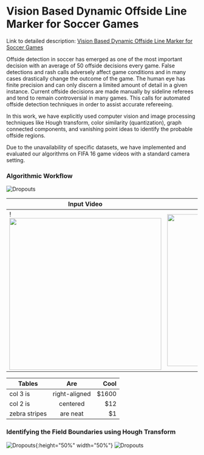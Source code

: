 # Vision Based Dynamic Offside Line Marker for Soccer Games

Link to detailed description: [Vision Based Dynamic Offside Line Marker for Soccer Games](https://arxiv.org/pdf/1804.06438.pdf)

Offside detection in soccer has emerged as one
of the most important decision with an average of 50 offside
decisions every game. False detections and rash calls adversely
affect game conditions and in many cases drastically change
the outcome of the game. The human eye has finite precision
and can only discern a limited amount of detail in a given
instance. Current offside decisions are made manually by
sideline referees and tend to remain controversial in many
games. This calls for automated offside detection techniques
in order to assist accurate refereeing.


In this work, we have explicitly used computer vision and
image processing techniques like Hough transform, color similarity (quantization), graph
connected components, and vanishing point ideas to identify
the probable offside regions.

Due to the unavailability of specific datasets, we have implemented and evaluated our algorithms on FIFA 16 game videos with a standard camera setting.

### Algorithmic Workflow
![Dropouts](https://github.com/surajkra/Vision-Based-Dynamic-Offside-Line-Marker-for-Soccer-Games/blob/master/Images/Workflow.png)



| Input Video   | Cropped Field of Play|
| ------------- |:-------------:|
|  !<img src="https://github.com/surajkra/Vision-Based-Dynamic-Offside-Line-Marker-for-Soccer-Games/blob/master/Images/Hough_Input.gif" width="400">   | <img src="https://github.com/surajkra/Vision-Based-Dynamic-Offside-Line-Marker-for-Soccer-Games/blob/master/Images/Hough_Output.gif" width="400"> |

| Tables        | Are           | Cool  |
| ------------- |:-------------:| -----:|
| col 3 is      | right-aligned | $1600 |
| col 2 is      | centered      |   $12 |
| zebra stripes | are neat      |    $1 |

### Identifying the Field Boundaries using Hough Transform
![Dropouts](https://github.com/surajkra/Vision-Based-Dynamic-Offside-Line-Marker-for-Soccer-Games/blob/master/Images/Hough_Input.gif){:height="50%" width="50%"}
![Dropouts](https://github.com/surajkra/Vision-Based-Dynamic-Offside-Line-Marker-for-Soccer-Games/blob/master/Images/Hough_Output.gif)
